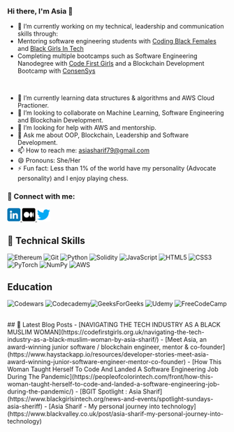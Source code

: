 ### Hi there, I'm Asia 👋


- 🔭 I’m currently working on my technical, leadership and communication skills through:
- Mentoring software engineering students with [Coding Black Females](https://codingblackfemales.com/) and [Black Girls In Tech](https://www.blackgirlsintech.org/)
- Completing multiple bootcamps such as Software Engineering Nanodegree with [Code First Girls](https://codefirstgirls.org.uk/courses/nanodegree/) and a Blockchain Development Bootcamp with [ConsenSys](https://consensys.net/) 

<br>

- 🌱 I’m currently learning data structures & algorithms and AWS Cloud Practioner.
- 👯 I’m looking to collaborate on Machine Learning, Software Engineering and Blockchain Development.
- 🤔 I’m looking for help with AWS and mentorship.
- 💬 Ask me about OOP, Blockchain, Leadership and Software Development. 
- 📫 How to reach me: asiasharif79@gmail.com
- 😄 Pronouns: She/Her
- ⚡ Fun fact: Less than 1% of the world have my personality (Advocate personality) and I enjoy playing chess.

### 🤝 Connect with me:
<a href="https://www.linkedin.com/in/asia-sharif-60616b150/">
<img src="images/linkedin.png" alt="alternate text"
width="30px" height="height">
</a> 
<a href="https://medium.com/@asiasharif12/tech-newbie-to-an-award-winning-engineer-in-less-than-12-months-8aa162f3d8f4">
<img src="images/medium.png" alt="alternate text"
width="30px" height="height">
</a> 
<a href="https://twitter.com/AsiaSharif15">
<img src="images/twitter.png" alt="alternate text"
width="30px" height="height">
</a> 

<br>

## 💼 Technical Skills 

![Ethereum](https://img.shields.io/badge/Ethereum-3C3C3D?style=for-the-badge&logo=Ethereum&logoColor=white) ![Git](https://img.shields.io/badge/git-%23F05033.svg?style=for-the-badge&logo=git&logoColor=white) ![Python](https://img.shields.io/badge/python-3670A0?style=for-the-badge&logo=python&logoColor=ffdd54) ![Solidity](https://img.shields.io/badge/Solidity-%23363636.svg?style=for-the-badge&logo=solidity&logoColor=white) ![JavaScript](https://img.shields.io/badge/javascript-%23323330.svg?style=for-the-badge&logo=javascript&logoColor=%23F7DF1E) ![HTML5](https://img.shields.io/badge/html5-%23E34F26.svg?style=for-the-badge&logo=html5&logoColor=white) ![CSS3](https://img.shields.io/badge/css3-%231572B6.svg?style=for-the-badge&logo=css3&logoColor=white) ![PyTorch](https://img.shields.io/badge/PyTorch-%23EE4C2C.svg?style=for-the-badge&logo=PyTorch&logoColor=white) ![NumPy](https://img.shields.io/badge/numpy-%23013243.svg?style=for-the-badge&logo=numpy&logoColor=white) ![AWS](https://img.shields.io/badge/AWS-%23FF9900.svg?style=for-the-badge&logo=amazon-aws&logoColor=white)

## Education 
![Codewars](https://img.shields.io/badge/Codewars-B1361E?style=for-the-badge&logo=codewars&logoColor=grey) ![Codecademy](https://img.shields.io/badge/Codecademy-FFF0E5?style=for-the-badge&logo=codecademy&logoColor=1F243A)![GeeksForGeeks](https://img.shields.io/badge/GeeksforGeeks-gray?style=for-the-badge&logo=geeksforgeeks&logoColor=35914c) ![Udemy](https://img.shields.io/badge/Udemy-A435F0?style=for-the-badge&logo=Udemy&logoColor=white) ![FreeCodeCamp](https://img.shields.io/badge/Freecodecamp-%23123.svg?&style=for-the-badge&logo=freecodecamp&logoColor=green)

<br>
## 📝 Latest Blog Posts
- [NAVIGATING THE TECH INDUSTRY AS A BLACK MUSLIM WOMAN](https://codefirstgirls.org.uk/navigating-the-tech-industry-as-a-black-muslim-woman-by-asia-sharif/)
- [Meet Asia, an award-winning junior software / blockchain engineer, mentor & co-founder](https://www.haystackapp.io/resources/developer-stories-meet-asia-award-winning-junior-software-engineer-mentor-co-founder)
- [How This Woman Taught Herself To Code And Landed A Software Engineering Job During The Pandemic](https://peopleofcolorintech.com/front/how-this-woman-taught-herself-to-code-and-landed-a-software-engineering-job-during-the-pandemic/)
- [BGIT Spotlight : Asia Sharif](https://www.blackgirlsintech.org/news-and-events/spotlight-sundays-asia-sheriff)
- [Asia Sharif - My personal journey into technology](https://www.blackvalley.co.uk/post/asia-sharif-my-personal-journey-into-technology)


<!--
**asiasharif/asiasharif** is a ✨ _special_ ✨ repository because its `README.md` (this file) appears on your GitHub profile.



- 🔭 I’m currently working on my technical, leadership and communication skills.
- 🌱 I’m currently learning data structures and algorithms.
- 👯 I’m looking to collaborate on Machine Learning, Software Engineering and Blockchain Development.
- 🤔 I’m looking for help with AWS and mentorship.
- 💬 Ask me about OOP, Blockchain, Leadership and Software Development. 
- 📫 How to reach me: asiasharif79@gmail.com
- 😄 Pronouns: She/Her
- ⚡ Fun fact: Less than 1% of the world have my personality (Advocate personality) and I enjoy playing chess.
-->
